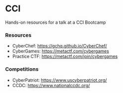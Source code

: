# CCI
Hands-on resources for a talk at a CCI Bootcamp

### Resources
* CyberChef: https://gchq.github.io/CyberChef/
* CyberGames: https://metactf.com/cybergames
* Practice CTF: https://metactf.com/join/cybergames


### Competitions
* CyberPatriot: https://www.uscyberpatriot.org/
* CCDC: https://www.nationalccdc.org/